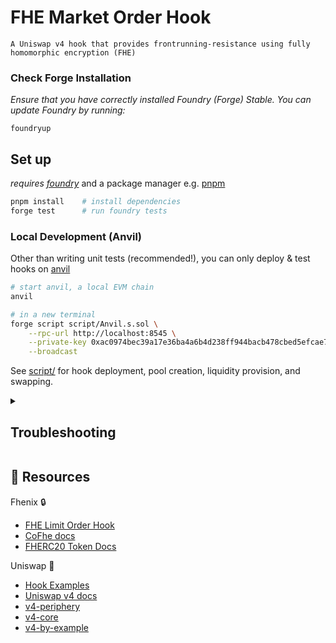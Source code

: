 # FHE Market Order Hook

`A Uniswap v4 hook that provides frontrunning-resistance using fully homomorphic encryption (FHE)`

### Check Forge Installation
*Ensure that you have correctly installed Foundry (Forge) Stable. You can update Foundry by running:*

```
foundryup
```

## Set up

*requires [foundry](https://book.getfoundry.sh)* and a package manager e.g. [pnpm](https://pnpm.io/)

``` bash
pnpm install    # install dependencies
forge test      # run foundry tests
```

### Local Development (Anvil)

Other than writing unit tests (recommended!), you can only deploy & test hooks on [anvil](https://book.getfoundry.sh/anvil/)

```bash
# start anvil, a local EVM chain
anvil

# in a new terminal
forge script script/Anvil.s.sol \
    --rpc-url http://localhost:8545 \
    --private-key 0xac0974bec39a17e36ba4a6b4d238ff944bacb478cbed5efcae784d7bf4f2ff80 \
    --broadcast
```

See [script/](script/) for hook deployment, pool creation, liquidity provision, and swapping.


<details>
<summary><h2>Troubleshooting</h2></summary>

### *Permission Denied*

When installing dependencies with `forge install`, Github may throw a `Permission Denied` error

Typically caused by missing Github SSH keys, and can be resolved by following the steps [here](https://docs.github.com/en/github/authenticating-to-github/connecting-to-github-with-ssh) 

Or [adding the keys to your ssh-agent](https://docs.github.com/en/authentication/connecting-to-github-with-ssh/generating-a-new-ssh-key-and-adding-it-to-the-ssh-agent#adding-your-ssh-key-to-the-ssh-agent), if you have already uploaded SSH keys

### Anvil fork test failures

Some versions of Foundry may limit contract code size to ~25kb, which could prevent local tests to fail. You can resolve this by setting the `code-size-limit` flag

```
anvil --code-size-limit 40000
```

### Hook deployment failures

Hook deployment failures are caused by incorrect flags or incorrect salt mining

1. Verify the flags are in agreement:
    * `getHookCalls()` returns the correct flags
    * `flags` provided to `HookMiner.find(...)`
2. Verify salt mining is correct:
    * In **forge test**: the *deployer* for: `new Hook{salt: salt}(...)` and `HookMiner.find(deployer, ...)` are the same. This will be `address(this)`. If using `vm.prank`, the deployer will be the pranking address
    * In **forge script**: the deployer must be the CREATE2 Proxy: `0x4e59b44847b379578588920cA78FbF26c0B4956C`
        * If anvil does not have the CREATE2 deployer, your foundry may be out of date. You can update it with `foundryup`

</details>

## 📖 Resources

Fhenix 🔒
- [FHE Limit Order Hook](https://github.com/marronjo/iceberg-cofhe)
- [CoFhe docs](https://cofhe-docs.fhenix.zone/docs/devdocs/overview)
- [FHERC20 Token Docs](https://cofhe-docs.fhenix.zone/docs/devdocs/fherc/fherc20)

Uniswap 🦄
- [Hook Examples](https://github.com/Uniswap/v4-periphery/tree/example-contracts/contracts/hooks/examples)
- [Uniswap v4 docs](https://docs.uniswap.org/contracts/v4/overview)  
- [v4-periphery](https://github.com/uniswap/v4-periphery)  
- [v4-core](https://github.com/uniswap/v4-core)  
- [v4-by-example](https://v4-by-example.org)  

